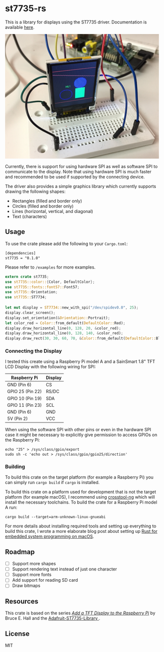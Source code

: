 # st7735-rs

This is a library for displays using the ST7735 driver. Documentation is available [here](#todo).

![Display example](example.JPG)

Currently, there is support for using hardware SPI as well as software SPI to
communicate to the display. Note that using hardware SPI is much faster and
recommended to be used if supported by the connecting device.

The driver also provides a simple graphics library which currently supports drawing the
following shapes:
* Rectangles (filled and border only)
* Circles (filled and border only)
* Lines (horizontal, vertical, and diagonal)
* Text (characters)

## Usage

To use the crate please add the following to your `Cargo.toml`:

```
[dependencies]
st7735 = "0.1.0"
```

Please refer to `/examples` for more examples.

```rust
extern crate st7735;
use st7735::color::{Color, DefaultColor};
use st7735::fonts::font57::Font57;
use st7735::Orientation;
use st7735::ST7734;

let mut display = ST7734::new_with_spi("/dev/spidev0.0", 25);
display.clear_screen();
display.set_orientation(&Orientation::Portrait);
let color_red = Color::from_default(DefaultColor::Red);
display.draw_horizontal_line(0, 128, 20, &color_red);
display.draw_horizontal_line(0, 128, 140, &color_red);
display.draw_rect(30, 30, 60, 70, &Color::from_default(DefaultColor::Blue));
```

### Connecting the Display

I tested this create using a Raspberry Pi model A and a SainSmart 1.8" TFT LCD Display with the following wiring for SPI:

| Raspberry Pi      | Display |
| ----------------- | ------- |
| GND (Pin 6)       | CS      |
| GPIO 25 (Pin 22)  | RS/DC   |
| GPIO 10 (Pin 19)  | SDA     |
| GPIO 11 (Pin 23)  | SCL     |
| GND (Pin 6)       | GND     |
| 5V  (Pin 2)       | VCC     |

When using the software SPI with other pins or even in the hardware SPI case it might be necessary to explicitly
give permission to access GPIOs on the Raspberry Pi:

```
echo "25" > /sys/class/gpio/export
sudo sh -c 'echo out > /sys/class/gpio/gpio25/direction'
```

### Building

To build this crate on the target platform (for example a Raspberry Pi) you can simply run `cargo build` if `cargo` is installed.

To build this crate on a platform used for development that is not the target platform (for example macOS), I recommend
using [crosstool-ng](https://github.com/crosstool-ng/crosstool-ng) which will install the necessary toolchains. To build
the crate for a Raspberry Pi model A run:

```
cargo build --target=arm-unknown-linux-gnueabi
```

For more details about installing required tools and setting up everything to build this crate, I wrote a more elaborate blog post about setting up
[Rust for embedded system programming on macOS](https://scholtzan.net/blog/embedded-system-programming-with-rust-on-macos/).

## Roadmap

- [ ] Support more shapes
- [ ] Support rendering text instead of just one character
- [ ] Support more fonts
- [ ] Add support for reading SD card
- [ ] Draw bitmaps

## Resources

This crate is based on the series [_Add a TFT Display to the Raspberry Pi_](http://w8bh.net/pi/TFT1.pdf]) by Bruce E. Hall and the [Adafruit-ST7735-Library
](https://github.com/adafruit/Adafruit-ST7735-Library).

## License

MIT